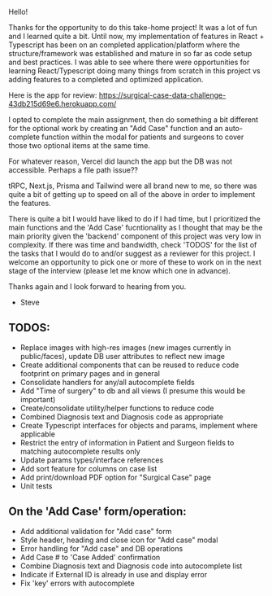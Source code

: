 
Hello!

Thanks for the opportunity to do this take-home project!  It was a lot of fun and I learned quite a bit.  Until now, my implementation of features in React + Typescript has been on an completed application/platform where the structure/framework was established and mature in so far as code setup and best practices.  I was able to see where there were opportunities for learning React/Typescript doing many things from scratch in this project vs adding features to a completed and optimized application.

Here is the app for review:
https://surgical-case-data-challenge-43db215d69e6.herokuapp.com/

I opted to complete the main assignment, then do something a bit different for the optional work by creating an "Add Case" function and an auto-complete function within the modal for patients and surgeons to cover those two optional items at the same time.  

For whatever reason, Vercel did launch the app but the DB was not accessible. Perhaps a file path issue??

tRPC, Next.js, Prisma and Tailwind were all brand new to me, so there was quite a bit of getting up to speed on all of the above in order to implement the features.

There is quite a bit I would have liked to do if I had time, but I prioritized the main functions and the 'Add Case' fucntionality as I thought that may be the main priority given the 'backend' component of this project was very low in complexity.   If there was time and bandwidth, check 'TODOS' for the list of the tasks that I would do to and/or suggest as a reviewer for this project.  I welcome an opportunity to pick one or more of these to work on in the next stage of the interview (please let me know which one in advance).

Thanks again and I look forward to hearing from you.

- Steve

## TODOS:

- Replace images with high-res images (new images currently in public/faces), update DB user attributes to reflect new image
- Create additional components that can be reused to reduce code footprint on primary pages and in general
- Consolidate handlers for any/all autocomplete fields
- Add "Time of surgery" to db and all views (I presume this would be important)
- Create/consolidate utility/helper functions to reduce code
- Combined Diagnosis text and Diagnosis code as appropriate
- Create Typescript interfaces for objects and params, implement where applicable
- Restrict the entry of information in Patient and Surgeon fields to matching autocomplete results only
- Update params types/interface references
- Add sort feature for columns on case list
- Add print/download PDF option for "Surgical Case" page
- Unit tests

## On the 'Add Case' form/operation:

- Add additional validation for "Add case" form
- Style header, heading and close icon for "Add case" modal
- Error handling for "Add case" and DB operations
- Add Case # to 'Case Added' confirmation
- Combine Diagnosis text and Diagnosis code into autocomplete list
- Indicate if External ID is already in use and display error
- Fix 'key' errors with autocomplete
